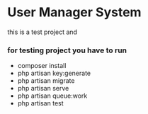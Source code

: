 # User Manager System
this is a test project and  

### for testing project you have to run
- composer install
- php artisan key:generate
- php artisan migrate
- php artisan serve
- php artisan queue:work
- php artisan test

